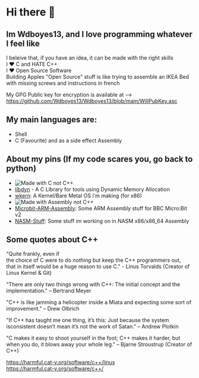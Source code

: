 # Hi there 👋

## Im Wdboyes13, and I love programming whatever I feel like  
  
I beleive that, if you have an idea, it can be made with the right skills    
I ❤️ C and HATE C++  
I ❤️ Open Source Software  
Building Apples "Open Source" stuff is like trying to assemble an IKEA Bed with missing screws and instructions in french  
  
My GPG Public key for encryption is available at --> https://github.com/Wdboyes13/Wdboyes13/blob/main/WillPubKey.asc  
  
## My main languages are:      
- Shell   
- C (Favourite) and as a side effect Assembly

## About my pins (If my code scares you, go back to python)  

- ![Made with C not C++](https://img.shields.io/badge/Made_with_C_NOT_C++-8A2BE2)  
- [libdyn](https://github.com/Wdboyes13/libdyn) - A C Library for tools using Dynamic Memory Allocation  
- [wkern](https://github.com/Wdboyes13/wkern): A Kernel/Bare Metal OS i'm making (for x86)  
- ![Made with Assembly not C++](https://img.shields.io/badge/Made_with_Assembly_NOT_C++-8A2BE2)  
- [Microbit-ARM-Assembly](https://github.com/Wdboyes13/MicroBit-ARM-Assembly): Some ARM Assembly stuff for BBC Micro:Bit v2  
- [NASM-Stuff](https://github.com/Wdboyes13/NASM-Stuff): Some stuff im working on in NASM x86/x86_64 Assembly

## Some quotes about C++
"Quite frankly, even if   
the choice of C were to do *nothing* but keep the C++ programmers out,   
that in itself would be a huge reason to use C."  - Linus Torvalds (Creator of Linux Kernel & Git)  
  
"There are only two things wrong with C++: The initial concept and the implementation." – Bertrand Meyer  

"C++ is like jamming a helicopter inside a Miata and expecting some sort of improvement." – Drew Olbrich  

"If C++ has taught me one thing, it’s this: Just because the system isconsistent doesn’t 
mean it’s not the work of Satan." – Andrew Plotkin
  
"C makes it easy to shoot yourself in the foot; C++ makes it harder, but when you do, it blows away your whole leg." – Bjarne Stroustrup (Creator of C++)


https://harmful.cat-v.org/software/c++/linus  
https://harmful.cat-v.org/software/c++/  

